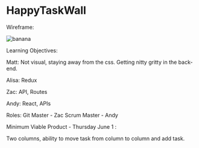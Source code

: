 # HappyTaskWall

Wireframe:

![banana](http://i.imgur.com/xUVZjws.jpg)

Learning Objectives:

Matt: Not visual, staying away from the css. Getting nitty gritty in the back-end.

Alisa: Redux

Zac: API, Routes

Andy: React, APIs

Roles:
Git Master - Zac
Scrum Master - Andy

Minimum Viable Product - Thursday June 1 :

Two columns, ability to move task from column to column and add task.
